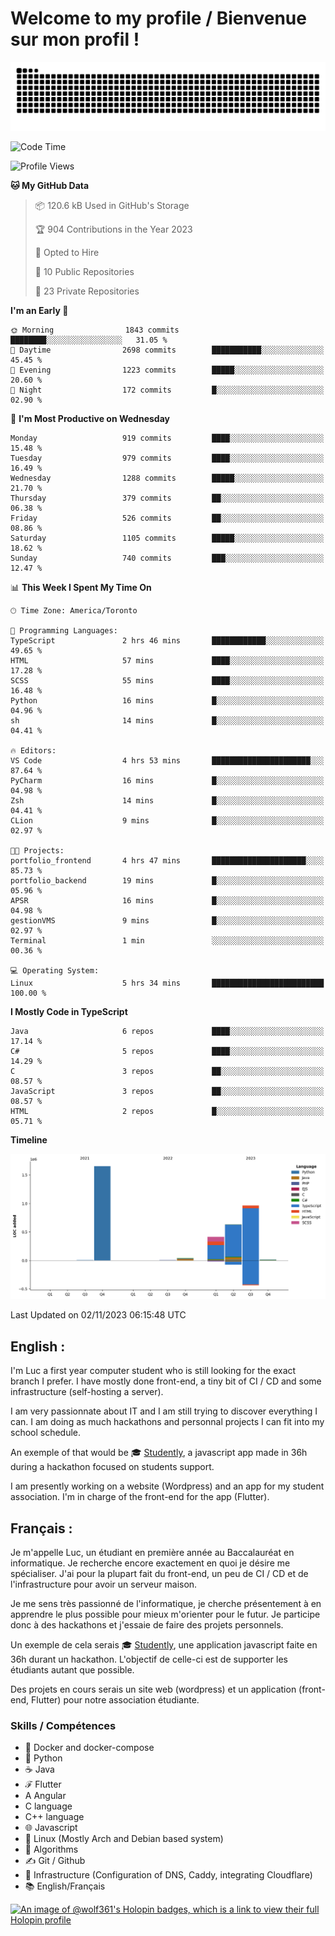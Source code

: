 # Welcome to my profile / Bienvenue sur mon profil !

![snake gif](https://github.com/wolf-361/wolf-361/blob/output/github-contribution-grid-snake.svg)

<!--START_SECTION:waka-->
![Code Time](http://img.shields.io/badge/Code%20Time-432%20hrs%2022%20mins-blue)

![Profile Views](http://img.shields.io/badge/Profile%20Views-0-blue)

**🐱 My GitHub Data** 

> 📦 120.6 kB Used in GitHub's Storage 
 > 
> 🏆 904 Contributions in the Year 2023
 > 
> 💼 Opted to Hire
 > 
> 📜 10 Public Repositories 
 > 
> 🔑 23 Private Repositories 
 > 
**I'm an Early 🐤** 

```text
🌞 Morning                1843 commits        ████████░░░░░░░░░░░░░░░░░   31.05 % 
🌆 Daytime                2698 commits        ███████████░░░░░░░░░░░░░░   45.45 % 
🌃 Evening                1223 commits        █████░░░░░░░░░░░░░░░░░░░░   20.60 % 
🌙 Night                  172 commits         █░░░░░░░░░░░░░░░░░░░░░░░░   02.90 % 
```
📅 **I'm Most Productive on Wednesday** 

```text
Monday                   919 commits         ████░░░░░░░░░░░░░░░░░░░░░   15.48 % 
Tuesday                  979 commits         ████░░░░░░░░░░░░░░░░░░░░░   16.49 % 
Wednesday                1288 commits        █████░░░░░░░░░░░░░░░░░░░░   21.70 % 
Thursday                 379 commits         ██░░░░░░░░░░░░░░░░░░░░░░░   06.38 % 
Friday                   526 commits         ██░░░░░░░░░░░░░░░░░░░░░░░   08.86 % 
Saturday                 1105 commits        █████░░░░░░░░░░░░░░░░░░░░   18.62 % 
Sunday                   740 commits         ███░░░░░░░░░░░░░░░░░░░░░░   12.47 % 
```


📊 **This Week I Spent My Time On** 

```text
🕑︎ Time Zone: America/Toronto

💬 Programming Languages: 
TypeScript               2 hrs 46 mins       ████████████░░░░░░░░░░░░░   49.65 % 
HTML                     57 mins             ████░░░░░░░░░░░░░░░░░░░░░   17.28 % 
SCSS                     55 mins             ████░░░░░░░░░░░░░░░░░░░░░   16.48 % 
Python                   16 mins             █░░░░░░░░░░░░░░░░░░░░░░░░   04.96 % 
sh                       14 mins             █░░░░░░░░░░░░░░░░░░░░░░░░   04.41 % 

🔥 Editors: 
VS Code                  4 hrs 53 mins       ██████████████████████░░░   87.64 % 
PyCharm                  16 mins             █░░░░░░░░░░░░░░░░░░░░░░░░   04.98 % 
Zsh                      14 mins             █░░░░░░░░░░░░░░░░░░░░░░░░   04.41 % 
CLion                    9 mins              █░░░░░░░░░░░░░░░░░░░░░░░░   02.97 % 

🐱‍💻 Projects: 
portfolio_frontend       4 hrs 47 mins       █████████████████████░░░░   85.73 % 
portfolio_backend        19 mins             █░░░░░░░░░░░░░░░░░░░░░░░░   05.96 % 
APSR                     16 mins             █░░░░░░░░░░░░░░░░░░░░░░░░   04.98 % 
gestionVMS               9 mins              █░░░░░░░░░░░░░░░░░░░░░░░░   02.97 % 
Terminal                 1 min               ░░░░░░░░░░░░░░░░░░░░░░░░░   00.36 % 

💻 Operating System: 
Linux                    5 hrs 34 mins       █████████████████████████   100.00 % 
```

**I Mostly Code in TypeScript** 

```text
Java                     6 repos             ████░░░░░░░░░░░░░░░░░░░░░   17.14 % 
C#                       5 repos             ████░░░░░░░░░░░░░░░░░░░░░   14.29 % 
C                        3 repos             ██░░░░░░░░░░░░░░░░░░░░░░░   08.57 % 
JavaScript               3 repos             ██░░░░░░░░░░░░░░░░░░░░░░░   08.57 % 
HTML                     2 repos             █░░░░░░░░░░░░░░░░░░░░░░░░   05.71 % 
```



**Timeline**

![Lines of Code chart](https://raw.githubusercontent.com/wolf-361/wolf-361/main/assets/bar_graph.png)


 Last Updated on 02/11/2023 06:15:48 UTC
<!--END_SECTION:waka-->

## English : 

I'm Luc a first year computer student who is still looking for the exact branch I prefer. I have mostly done front-end, a tiny bit of CI / CD and some infrastructure (self-hosting a server).

I am very passionnate about IT and I am still trying to discover everything I can. I am doing as much hackathons and personnal projects I can fit into my school schedule.

An exemple of that would be 🎓 [Studently](https://github.com/wolf-361/Studently-CodeJam12), a javascript app made in 36h during a hackathon focused on students support.

I am presently working on a website (Wordpress) and an app for my student association. I'm in charge of the front-end for the app (Flutter).

## Français :

Je m'appelle Luc, un étudiant en première année au Baccalauréat en informatique. Je recherche encore exactement en quoi je désire me spécialiser. J'ai pour la plupart fait du front-end, un peu de CI / CD et de l'infrastructure pour avoir un serveur maison.

Je me sens très passionné de l'informatique, je cherche présentement à en apprendre le plus possible pour mieux m'orienter pour le futur. Je participe donc à des hackathons et j'essaie de faire des projets personnels.

Un exemple de cela serais 🎓 [Studently](https://github.com/wolf-361/Studently-CodeJam12), une application javascript faite en 36h durant un hackathon. L'objectif de celle-ci est de supporter les étudiants autant que possible.

Des projets en cours serais un site web (wordpress) et un application (front-end, Flutter) pour notre association étudiante.

###  Skills / Compétences

* 🐋 Docker and docker-compose
* 🐍 Python
* ☕ Java
* ℱ Flutter
* A Angular
* C language
* C++ language
* 🌐 Javascript
* 🐧 Linux (Mostly Arch and Debian based system)
* 🧩 Algorithms
* ✍️ Git / Github
* 📜 Infrastructure (Configuration of DNS, Caddy, integrating Cloudflare)
* 📚 English/Français

[![An image of @wolf361's Holopin badges, which is a link to view their full Holopin profile](https://holopin.me/wolf361)](https://holopin.io/@wolf361)


